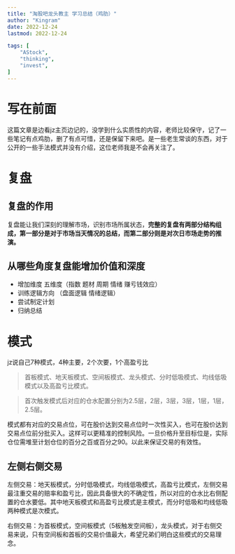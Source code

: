 ```yaml
---
title: "淘股吧龙头教主 学习总结（鸡肋）"   
author: "Kingram"  
date: 2022-12-24   
lastmod: 2022-12-24

tags: [  
    "AStock",
    "thinking",
    "invest",
]
---
```

# 写在前面
这篇文章是边看jz主页边记的，没学到什么实质性的内容，老师比较保守，记了一些笔记有点鸡肋，删了有点可惜，还是保留下来吧。是一些老生常谈的东西，对于公开的一些手法模式并没有介绍，这位老师我是不会再关注了。

# 复盘

## 复盘的作用

复盘能让我们深刻的理解市场，识别市场所属状态，**完整的复盘有两部分结构组成，第一部分是对于市场当天情况的总结，而第二部分则是对次日市场走势的推演。**

## 从哪些角度复盘能增加价值和深度

- 增加维度  五维度（指数  题材  周期  情绪  赚亏钱效应）
- 训练逻辑方向 （盘面逻辑  情绪逻辑）
- 尝试制定计划 
- 归纳总结

# 模式

jz说自己7种模式，4种主要，2个次要，1个高盈亏比

> 首板模式、地天板模式、空间板模式、龙头模式、分时低吸模式、均线低吸模式以及高盈亏比模式。

> 首次触发模式后对应的仓水配置分别为2.5层，2层，3层，3层，1层，1层，2.5层。

模式都有对应的交易点位，可在股价达到交易点位时一次性买入，也可在股价达到交易点位前分批买入。这样可以更精准的控制风险。一旦价格升至目标位是，实际仓位需堆至计划仓位的百分之百或百分之90。以此来保证交易的有效性。

## 左侧右侧交易
左侧交易：地天板模式，分时低吸模式，均线低吸模式，高盈亏比模式，左侧交易最注重交易的赔率和盈亏比，因此具备很大的不确定性，所以对应的仓水比右侧配置的仓水要低。其中地天板模式和高盈亏比模式是主模式，而分时低吸和均线低吸两种模式是次模式。

右侧交易：为首板模式，空间板模式（5板触发空间板），龙头模式，对于右侧交易来说，只有空间板和首板的交易价值最大，希望兄弟们明白这些模式的交易理念。